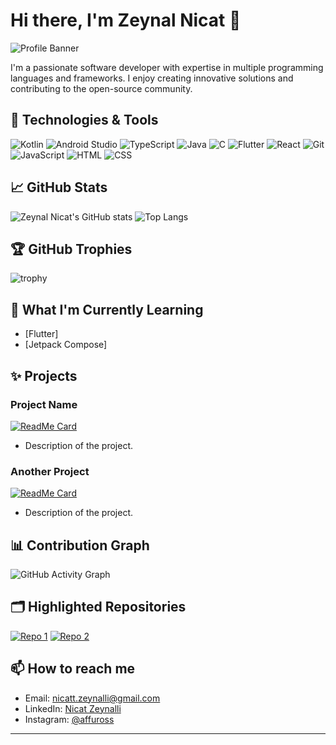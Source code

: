 # Hi there, I'm Zeynal Nicat 👋

![Profile Banner](https://path/to/your/banner/image)

I'm a passionate software developer with expertise in multiple programming languages and frameworks. I enjoy creating innovative solutions and contributing to the open-source community.

## 🔧 Technologies & Tools

![Kotlin](https://img.shields.io/badge/Kotlin-1.5.21-blueviolet)
![Android Studio](https://img.shields.io/badge/Android%20Studio-2020.3-green)
![TypeScript](https://img.shields.io/badge/TypeScript-4.3-blue)
![Java](https://img.shields.io/badge/Java-11-orange)
![C](https://img.shields.io/badge/C-99A3-blue)
![Flutter](https://img.shields.io/badge/Flutter-2.5-blue)
![React](https://img.shields.io/badge/React-17-blue)
![Git](https://img.shields.io/badge/Git-F05032-orange)
![JavaScript](https://img.shields.io/badge/JavaScript-ES6-yellow)
![HTML](https://img.shields.io/badge/HTML-5-red)
![CSS](https://img.shields.io/badge/CSS-3-blue)

## 📈 GitHub Stats

![Zeynal Nicat's GitHub stats](https://github-readme-stats.vercel.app/api?username=zeynalnicat&show_icons=true&theme=radical)
![Top Langs](https://github-readme-stats.vercel.app/api/top-langs/?username=zeynalnicat&layout=compact&theme=radical)

## 🏆 GitHub Trophies

![trophy](https://github-profile-trophy.vercel.app/?username=zeynalnicat&theme=onedark)


## 🌱 What I'm Currently Learning

- [Flutter]
- [Jetpack Compose]

## ✨ Projects

### Project Name
[![ReadMe Card](https://github-readme-stats.vercel.app/api/pin/?username=zeynalnicat&repo=project-repo-name&theme=radical)](https://github.com/zeynalnicat/project-repo-name)
- Description of the project.

### Another Project
[![ReadMe Card](https://github-readme-stats.vercel.app/api/pin/?username=zeynalnicat&repo=another-project-repo-name&theme=radical)](https://github.com/zeynalnicat/another-project-repo-name)
- Description of the project.

## 📊 Contribution Graph

![GitHub Activity Graph](https://activity-graph.herokuapp.com/graph?username=zeynalnicat&theme=react-dark)

## 🗂️ Highlighted Repositories

[![Repo 1](https://github-readme-stats.vercel.app/api/pin/?username=zeynalnicat&repo=repo-1&theme=radical)](https://github.com/zeynalnicat/repo-1)
[![Repo 2](https://github-readme-stats.vercel.app/api/pin/?username=zeynalnicat&repo=repo-2&theme=radical)](https://github.com/zeynalnicat/repo-2)

## 📫 How to reach me

- Email: [nicatt.zeynalli@gmail.com](mailto:nicatt.zeynalli@gmail.com)
- LinkedIn: [Nicat Zeynalli](https://www.linkedin.com/in/nicat-zeynalli-9295b2289/)
- Instagram: [@affuross](https://www.instagram.com/affuross/)

---
